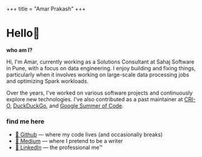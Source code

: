 +++
title = "Amar Prakash"
+++


# Hello👋

**who am I?** 

Hi, I'm Amar, currently working as a Solutions Consultant at Sahaj Software in Pune, with a focus on data engineering. I enjoy building and fixing things, particularly when it involves working on large-scale data processing jobs and optimizing Spark workloads.

Over the years, I've worked on various software projects and continuously explore new technologies. I've also contributed as a past maintainer at [CRI-O](https://cri-o.io/), [DuckDuckGo](duckduckgo.com), and [Google Summer of Code](https://summerofcode.withgoogle.com/).

### find me here

- [🐙 Github](https://github.com/amarlearning) — where my code lives (and occasionally breaks)
- [📝 Medium](https://medium.com/@amarlearning) — where I pretend to be a writer
- [💼 LinkedIn](https://in.linkedin.com/in/amarlearning) — the professional me™
